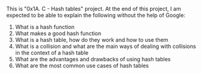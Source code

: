 This is "0x1A. C - Hash tables" project.
At the end of this project, I am expected to be able to explain the following without the help of Google:

1. What is a hash function
2. What makes a good hash function
3. What is a hash table, how do they work and how to use them
4. What is a collision and what are the main ways of dealing with collisions in the context of a hash table
5. What are the advantages and drawbacks of using hash tables
6. What are the most common use cases of hash tables
